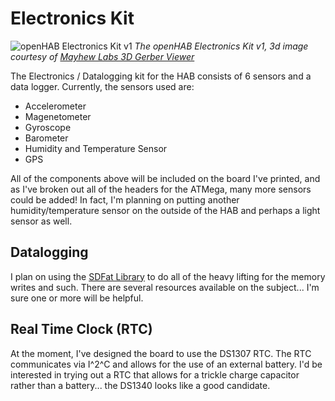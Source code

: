 # Electronics Kit

![openHAB Electronics Kit v1](/attachments/electronics-kit-v1.png)
*The openHAB Electronics Kit v1, 3d image courtesy of [Mayhew Labs 3D Gerber Viewer](http://mayhewlabs.com/webGerber/)*

The Electronics / Datalogging kit for the HAB consists of 6 sensors and a data logger. Currently, the sensors used are:

-    Accelerometer
-    Magenetometer
-    Gyroscope
-    Barometer
-    Humidity and Temperature Sensor
-    GPS

All of the components above will be included on the board I've printed, and as I've broken out all of the headers for the ATMega, many more sensors could be added! In fact, I'm planning on putting another humidity/temperature sensor on the outside of the HAB and perhaps a light sensor as well.

## Datalogging

I plan on using the [SDFat Library](http://code.google.com/p/sdfatlib/) to do all of the heavy lifting for the memory writes and such. There are several resources available on the subject... I'm sure one or more will be helpful.

## Real Time Clock (RTC)

At the moment, I've designed the board to use the DS1307 RTC. The RTC communicates via I^2^C and allows for the use of an external battery. I'd be interested in trying out a RTC that allows for a trickle charge capacitor rather than a battery... the DS1340 looks like a good candidate.
